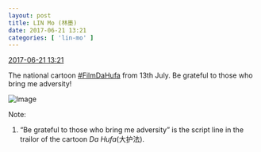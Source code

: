 ```yaml
---
layout: post
title: LIN Mo (林墨)
date: 2017-06-21 13:21
categories: [ 'lin-mo' ]
---
```


<div class="weibo-info">
  <a href="http://weibo.com/6108312042/F8Q3CBkpE">2017-06-21 13:21</a>
</div>

The national cartoon [#FilmDaHufa](http://weibo.com/p/1008086ff8df9e3c4bd2eefbf93fcaa617dcc1) from 13th July. Be grateful to those who bring me adversity!

<!-- more -->

![Image](http://wx2.sinaimg.cn/mw690/006FnQZYly1fgsr4oq6t9j30qo0qoq63.jpg)

Note:
1. “Be grateful to those who bring me adversity” is the script line in the trailor of the cartoon *Da Hufa*(大护法).
